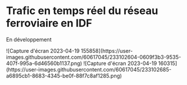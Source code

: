 # Trafic en temps réel du réseau ferroviaire en IDF
<p>En développement<p>
![Capture d'écran 2023-04-19 155858](https://user-images.githubusercontent.com/60617045/233102604-0609f3b3-9535-407f-995a-6d46560b1137.png)
![Capture d'écran 2023-04-19 160315](https://user-images.githubusercontent.com/60617045/233102685-a6895cb1-8683-4345-be0f-88f7c8af1285.png)

  
